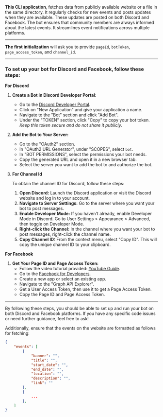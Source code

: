 **This CLI application**, fetches data from publicly available website or a file in the same directory. It regularly checks for new events and posts updates when they are available. These updates are posted on both Discord and Facebook. The bot ensures that community members are always informed about the latest events. It streamlines event notifications across multiple platforms.

---

**The first initialization** will ask you to provide `pageId`, `botToken`, `page_access_token`, and `channel_id`.

---

### To set up your bot for Discord and Facebook, follow these steps:

**For Discord**

1. **Create a Bot in Discord Developer Portal:**
    - Go to the [Discord Developer Portal](https://discord.com/developers/applications).
    - Click on "New Application" and give your application a name.
    - Navigate to the "Bot" section and click "Add Bot".
    - Under the "TOKEN" section, click "Copy" to copy your bot token. *Keep this token secure and do not share it publicly*.

2. **Add the Bot to Your Server:**
    - Go to the "OAuth2" section.
    - In "OAuth2 URL Generator", under "SCOPES", select `bot`.
    - In "BOT PERMISSIONS", select the permissions your bot needs.
    - Copy the generated URL and open it in a new browser tab.
    - Select the server you want to add the bot to and authorize the bot.

3. **For Channel Id**

    To obtain the channel ID for Discord, follow these steps:

    1. **Open Discord:** Launch the Discord application or visit the Discord website and log in to your account.
    2. **Navigate to Server Settings:** Go to the server where you want your bot to post messages.
    3. **Enable Developer Mode:** If you haven't already, enable Developer Mode in Discord. Go to User Settings > Appearance > Advanced, then toggle on Developer Mode.
    4. **Right-click the Channel:** In the channel where you want your bot to post messages, right-click the channel name.
    5. **Copy Channel ID:** From the context menu, select "Copy ID". This will copy the unique channel ID to your clipboard.

**For Facebook**

1. **Get Your Page ID and Page Access Token:**
    - Follow the video tutorial provided: [YouTube Guide](https://www.youtube.com/watch?v=s8c2SMpWDOo).
    - Go to the [Facebook for Developers](https://developers.facebook.com/).
    - Create a new app or select an existing app.
    - Navigate to the "Graph API Explorer".
    - Get a User Access Token, then use it to get a Page Access Token.
    - Copy the Page ID and Page Access Token.

---

By following these steps, you should be able to set up and run your bot on both Discord and Facebook platforms. If you have any specific code issues or need further guidance, feel free to ask!

Additionally, ensure that the events on the website are formatted as follows for fetching:

```json
{
    "events": [
        {
            "banner": "",
            "title": "",
            "start_date": "",
            "end_date": "",
            "location": "",
            "description": "",
            "link": ""
        },
        {
            ...
        },
    ]
}
